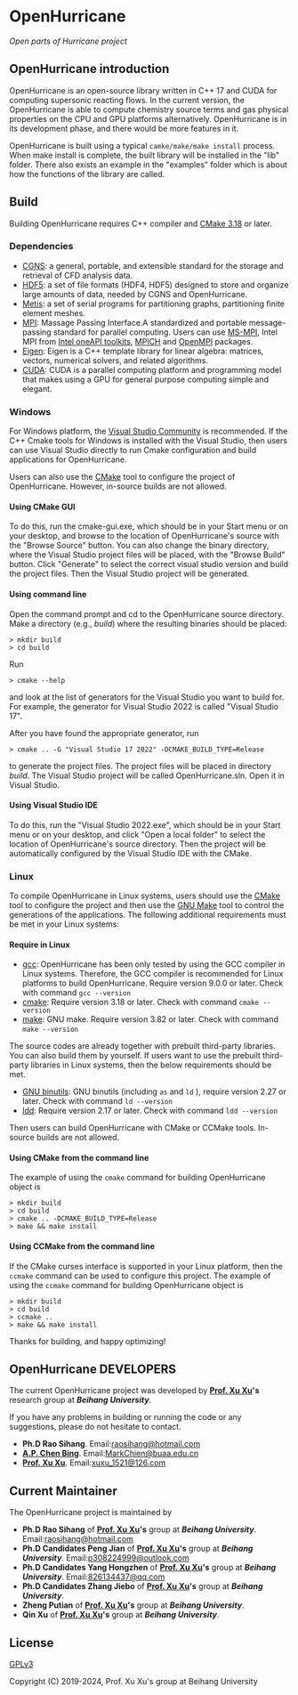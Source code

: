 ﻿# OpenHurricane

*Open parts of Hurricane project*

## OpenHurricane introduction

OpenHurricane is an open-source library written in C++ 17 and CUDA for computing supersonic reacting flows.
In the current version, the OpenHurricane is able to compute chemistry source terms and gas physical properties on the CPU and GPU platforms alternatively.
OpenHurricane is in its development phase, and there would be more features in it.

OpenHurricane is built using a typical ```camke/make/make install``` process. When make install is complete, the built library will be installed in the "lib" folder.
There also exists an example in the "examples" folder which is about how the functions of the library are called.


## Build

Building OpenHurricane requires C++ compiler and [CMake 3.18](https://cmake.org/ "CMake") or later.

### Dependencies


* [CGNS](https://github.com/CGNS/CGNS "CGNS"): a general, portable, and extensible standard for the storage and retrieval of CFD analysis data.
* [HDF5](https://www.hdfgroup.org/downloads/hdf5/ "hdf5"): a set of file formats (HDF4, HDF5) designed to store and organize large amounts of data, needed by CGNS and OpenHurricane.
* [Metis](http://glaros.dtc.umn.edu/gkhome/metis/metis/download "Metis"): a set of serial programs for partitioning graphs, partitioning finite element meshes.
* [MPI](https://computing.llnl.gov/tutorials/mpi/ "MPI"): Massage Passing Interface.A standardized and portable message-passing standard for parallel computing.
  Users can use [MS-MPI](https://github.com/Microsoft/Microsoft-MPI "MS-MPI"), Intel MPI from [Intel oneAPI toolkits](https://www.intel.com/content/www/us/en/developer/tools/oneapi/toolkits.html, "Intel oneAPI"), [MPICH](https://github.com/pmodels/mpich "MPICH") and [OpenMPI](https://github.com/open-mpi/ompi "OpenMPI") packages.
* [Eigen](http://eigen.tuxfamily.org/ "Eigen"): Eigen is a C++ template library for linear algebra: matrices, vectors, numerical solvers, and related algorithms.
* [CUDA](https://developer.nvidia.com/cuda-downloads "CUDA"): CUDA is a parallel computing platform and programming model that makes using a GPU for general purpose computing simple and elegant.

### Windows

For Windows platform, the [Visual Studio Community](https://visualstudio.microsoft.com/ "Visual Studio IDE") is recommended.
If the C++ Cmake tools for Windows is installed with the Visual Studio, then users can use Visual Studio directly to run Cmake configuration and build applications for OpenHurricane.

Users can also use the [CMake](https://cmake.org/, "CMake") tool to configure the project of OpenHurricane.
However, in-source builds are not allowed.

#### Using CMake GUI

To do this, run the cmake-gui.exe, which should be in your Start menu or on your desktop,
and browse to the location of OpenHurricane's
source with the "Browse Source" button. You can also change the binary
directory, where the Visual Studio project files will be placed, with the "Browse Build" button. 
Click "Generate" to select the correct visual studio version and build the project files.
Then the Visual Studio project will be generated.

#### Using command line

Open the command prompt and cd to the OpenHurricane source directory.
Make a directory (e.g., *build*) where the resulting binaries should be placed:

    > mkdir build
    > cd build

Run

    > cmake --help

and look at the list of generators for the Visual Studio you
want to build for. For example, the generator for Visual Studio 2022
is called "Visual Studio 17".

After you have found the appropriate generator, run

    > cmake .. -G "Visual Studio 17 2022" -DCMAKE_BUILD_TYPE=Release

to generate the project files. The project files will be placed in directory *build*.
The Visual Studio project will be called OpenHurricane.sln. Open it in Visual
Studio. 

#### Using Visual Studio IDE

To do this, run the "Visual Studio 2022.exe", which should be in your Start menu or on your desktop,
and click "Open a local folder" to select the location of OpenHurricane's source directory. 
Then the project will be automatically configured by the Visual Studio IDE with the CMake.

### Linux

To compile OpenHurricane in Linux systems, users should use the [CMake](https://cmake.org/ "cmake") tool 
to configure the project and then use the [GNU Make](https://ftp.gnu.org/gnu/make/ "make") tool 
to control the generations of the applications. 
The following additional requirements must be met in your Linux systems:

#### Require in Linux
* [gcc](https://ftp.gnu.org/gnu/gcc/ "gcc"):  OpenHurricane has been only tested by using the GCC compiler in Linux systems. Therefore, the GCC compiler is recommended for Linux platforms to build OpenHurricane.
        Require version 9.0.0 or later.
        Check with command ```gcc --version```
* [cmake](https://cmake.org/ "cmake"): Require version 3.18 or later.
        Check with command ```cmake --version```
* [make](https://ftp.gnu.org/gnu/make/ "make"): GNU make. Require version 3.82 or later. 
        Check with command ```make --version```

The source codes are already together with prebuilt third-party libraries.
You can also build them by yourself.
 If users want to use the prebuilt third-party libraries in Linux systems,
 then the below requirements should be met.
* [GNU binutils](https://ftp.gnu.org/gnu/binutils/ "GNU binutils"): GNU binutils (including ```as``` and ```ld``` ), require version 2.27 or later. 
        Check with command ```ld --version```
* [ldd](https://ftp.gnu.org/gnu/glibc/ "ldd"): Require version 2.17 or later. 
        Check with command ```ldd --version```

Then users can build OpenHurricane with CMake or CCMake tools.
In-source builds are not allowed.
#### Using CMake from the command line

The example of using the ```cmake``` command for building OpenHurricane object is

    > mkdir build
    > cd build
    > cmake .. -DCMAKE_BUILD_TYPE=Release
    > make && make install


#### Using CCMake from the command line

If the CMake curses interface is supported in your Linux platform, then the ```ccmake``` command can be used to configure this project.
The example of using the ```ccmake``` command for building OpenHurricane object is

    > mkdir build
    > cd build
    > ccmake ..
    > make && make install

Thanks for building, and happy optimizing!

## OpenHurricane DEVELOPERS

The current OpenHurricane project was developed by **[Prof. Xu Xu](https://shi.buaa.edu.cn/xuxu/zh_CN/index.htm "Prof. Xu Xu")'s** research group at ***Beihang University***.

If you have any problems in building or running the code or any suggestions, please do not hesitate to contact.

 * **Ph.D Rao Sihang**. Email:<raosihang@hotmail.com>
 * **[A.P. Chen Bing](http://shi.buaa.edu.cn/chenbing/zh_CN/index.htm "A.P. Chen Bing")**. Email:<MarkChien@buaa.edu.cn>
 * **[Prof. Xu Xu](https://shi.buaa.edu.cn/xuxu/zh_CN/index.htm "Prof. Xu Xu")**. Email:<xuxu_1521@126.com>

## Current Maintainer

The OpenHurricane project is maintained by  

* **Ph.D Rao Sihang** of **[Prof. Xu Xu](https://shi.buaa.edu.cn/xuxu/zh_CN/index.htm "Prof. Xu Xu")'s** group at ***Beihang University***. Email:raosihang@hotmail.com
* **Ph.D Candidates Peng Jian** of **[Prof. Xu Xu](https://shi.buaa.edu.cn/xuxu/zh_CN/index.htm "Prof. Xu Xu")'s** group at ***Beihang University***. Email:p308224999@outlook.com
* **Ph.D Candidates Yang Hongzhen** of **[Prof. Xu Xu](https://shi.buaa.edu.cn/xuxu/zh_CN/index.htm "Prof. Xu Xu")'s** group at ***Beihang University***. Email:826134437@qq.com
* **Ph.D Candidates Zhang Jiebo** of **[Prof. Xu Xu](https://shi.buaa.edu.cn/xuxu/zh_CN/index.htm "Prof. Xu Xu")'s** group at ***Beihang University***.
* **Zheng Putian** of **[Prof. Xu Xu](https://shi.buaa.edu.cn/xuxu/zh_CN/index.htm "Prof. Xu Xu")'s** group at ***Beihang University***.
* **Qin Xu** of **[Prof. Xu Xu](https://shi.buaa.edu.cn/xuxu/zh_CN/index.htm "Prof. Xu Xu")'s** group at ***Beihang University***.


## License

[GPLv3](https://www.gnu.org/licenses/gpl-3.0.en.html "GNU General Public License version 3")

Copyright (C) 2019-2024, Prof. Xu Xu's group at Beihang University   
